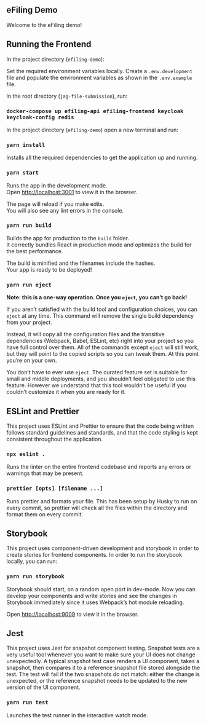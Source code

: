 ## eFiling Demo

Welcome to the eFiling demo!

## Running the Frontend

In the project directory (`efiling-demo`):

Set the required environment variables locally. Create a `.env.development` file and populate the environment variables as shown in the `.env.example` file.

In the root directory (`jag-file-submission`), run:

### `docker-compose up efiling-api efiling-frontend keycloak keycloak-config redis`

In the project directory (`efiling-demo`) open a new terminal and run:

### `yarn install`

Installs all the required dependencies to get the application up and running.

### `yarn start`

Runs the app in the development mode.<br />
Open [http://localhost:3001](http://localhost:3001) to view it in the browser.

The page will reload if you make edits.<br />
You will also see any lint errors in the console.

### `yarn run build`

Builds the app for production to the `build` folder.<br />
It correctly bundles React in production mode and optimizes the build for the best performance.

The build is minified and the filenames include the hashes.<br />
Your app is ready to be deployed!

### `yarn run eject`

**Note: this is a one-way operation. Once you `eject`, you can’t go back!**

If you aren’t satisfied with the build tool and configuration choices, you can `eject` at any time. This command will remove the single build dependency from your project.

Instead, it will copy all the configuration files and the transitive dependencies (Webpack, Babel, ESLint, etc) right into your project so you have full control over them. All of the commands except `eject` will still work, but they will point to the copied scripts so you can tweak them. At this point you’re on your own.

You don’t have to ever use `eject`. The curated feature set is suitable for small and middle deployments, and you shouldn’t feel obligated to use this feature. However we understand that this tool wouldn’t be useful if you couldn’t customize it when you are ready for it.

## ESLint and Prettier

This project uses ESLint and Prettier to ensure that the code being written follows standard guidelines and standards, and that the code styling is kept consistent throughout the application.

### `npx eslint .`

Runs the linter on the entire frontend codebase and reports any errors or warnings that may be present.

### `prettier [opts] [filename ...]`

Runs prettier and formats your file. This has been setup by Husky to run on every commit, so prettier will check all the files within the directory and format them on every commit.

## Storybook

This project uses component-driven development and storybook in order to create stories for frontend components. In order to run the storybook locally, you can run:

### `yarn run storybook`

Storybook should start, on a random open port in dev-mode. Now you can develop your components and write stories and see the changes in Storybook immediately since it uses Webpack’s hot module reloading.<br />

Open [http://localhost:9009](http://localhost:9009) to view it in the browser.

## Jest

This project uses Jest for snapshot component testing. Snapshot tests are a very useful tool whenever you want to make sure your UI does not change unexpectedly. A typical snapshot test case renders a UI component, takes a snapshot, then compares it to a reference snapshot file stored alongside the test. The test will fail if the two snapshots do not match: either the change is unexpected, or the reference snapshot needs to be updated to the new version of the UI component.

### `yarn run test`

Launches the test runner in the interactive watch mode.
